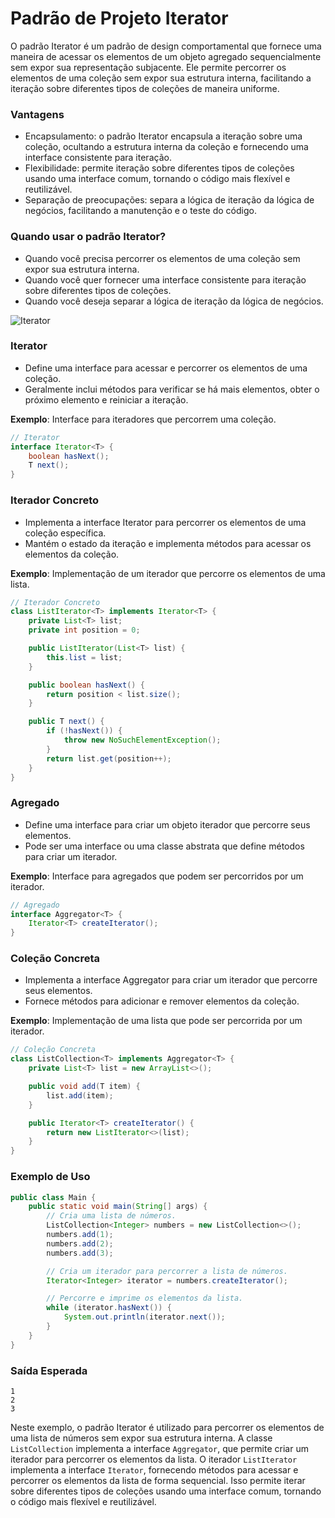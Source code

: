 # Padrão de Projeto Iterator

O padrão Iterator é um padrão de design comportamental que fornece uma maneira de acessar os elementos de um objeto agregado sequencialmente sem expor sua representação subjacente. Ele permite percorrer os elementos de uma coleção sem expor sua estrutura interna, facilitando a iteração sobre diferentes tipos de coleções de maneira uniforme.

### Vantagens

- Encapsulamento: o padrão Iterator encapsula a iteração sobre uma coleção, ocultando a estrutura interna da coleção e fornecendo uma interface consistente para iteração.
- Flexibilidade: permite iteração sobre diferentes tipos de coleções usando uma interface comum, tornando o código mais flexível e reutilizável.
- Separação de preocupações: separa a lógica de iteração da lógica de negócios, facilitando a manutenção e o teste do código.

### Quando usar o padrão Iterator?

- Quando você precisa percorrer os elementos de uma coleção sem expor sua estrutura interna.
- Quando você quer fornecer uma interface consistente para iteração sobre diferentes tipos de coleções.
- Quando você deseja separar a lógica de iteração da lógica de negócios.


![Iterator](./images/iterator.png)

### Iterator

- Define uma interface para acessar e percorrer os elementos de uma coleção.
- Geralmente inclui métodos para verificar se há mais elementos, obter o próximo elemento e reiniciar a iteração.

**Exemplo**: Interface para iteradores que percorrem uma coleção.

```java
// Iterator
interface Iterator<T> {
    boolean hasNext();
    T next();
}
```

### Iterador Concreto

- Implementa a interface Iterator para percorrer os elementos de uma coleção específica.
- Mantém o estado da iteração e implementa métodos para acessar os elementos da coleção.

**Exemplo**: Implementação de um iterador que percorre os elementos de uma lista.

```java
// Iterador Concreto
class ListIterator<T> implements Iterator<T> {
    private List<T> list;
    private int position = 0;

    public ListIterator(List<T> list) {
        this.list = list;
    }

    public boolean hasNext() {
        return position < list.size();
    }

    public T next() {
        if (!hasNext()) {
            throw new NoSuchElementException();
        }
        return list.get(position++);
    }
}
```

### Agregado

- Define uma interface para criar um objeto iterador que percorre seus elementos.
- Pode ser uma interface ou uma classe abstrata que define métodos para criar um iterador.

**Exemplo**: Interface para agregados que podem ser percorridos por um iterador.

```java
// Agregado
interface Aggregator<T> {
    Iterator<T> createIterator();
}
```

### Coleção Concreta

- Implementa a interface Aggregator para criar um iterador que percorre seus elementos.
- Fornece métodos para adicionar e remover elementos da coleção.

**Exemplo**: Implementação de uma lista que pode ser percorrida por um iterador.

```java
// Coleção Concreta
class ListCollection<T> implements Aggregator<T> {
    private List<T> list = new ArrayList<>();

    public void add(T item) {
        list.add(item);
    }

    public Iterator<T> createIterator() {
        return new ListIterator<>(list);
    }
}
```

### Exemplo de Uso

```java
public class Main {
    public static void main(String[] args) {
        // Cria uma lista de números.
        ListCollection<Integer> numbers = new ListCollection<>();
        numbers.add(1);
        numbers.add(2);
        numbers.add(3);

        // Cria um iterador para percorrer a lista de números.
        Iterator<Integer> iterator = numbers.createIterator();

        // Percorre e imprime os elementos da lista.
        while (iterator.hasNext()) {
            System.out.println(iterator.next());
        }
    }
}
```

### Saída Esperada

```
1
2
3
```

Neste exemplo, o padrão Iterator é utilizado para percorrer os elementos de uma lista de números sem expor sua estrutura interna. A classe `ListCollection` implementa a interface `Aggregator`, que permite criar um iterador para percorrer os elementos da lista. O iterador `ListIterator` implementa a interface `Iterator`, fornecendo métodos para acessar e percorrer os elementos da lista de forma sequencial. Isso permite iterar sobre diferentes tipos de coleções usando uma interface comum, tornando o código mais flexível e reutilizável.